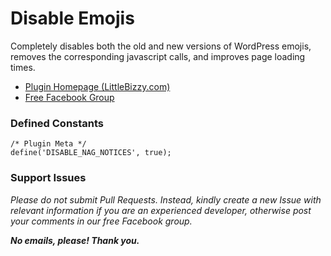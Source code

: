 # Disable Emojis

Completely disables both the old and new versions of WordPress emojis, removes the corresponding javascript calls, and improves page loading times.

* [Plugin Homepage (LittleBizzy.com)](https://www.littlebizzy.com/plugins/disable-emojis)
* [Free Facebook Group](https://www.facebook.com/groups/littlebizzy/)

### Defined Constants

    /* Plugin Meta */
    define('DISABLE_NAG_NOTICES', true);

### Support Issues

*Please do not submit Pull Requests. Instead, kindly create a new Issue with relevant information if you are an experienced developer, otherwise post your comments in our free Facebook group.*

***No emails, please! Thank you.***

